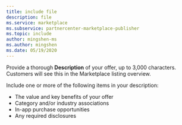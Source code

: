 ```yaml
---
title: include file
description: file
ms.service: marketplace 
ms.subservice: partnercenter-marketplace-publisher
ms.topic: include
author: mingshen-ms
ms.author: mingshen
ms.date: 05/19/2020
---
```


Provide a thorough **Description** of your offer, up to 3,000 characters. Customers will see this in the Marketplace listing overview.

Include one or more of the following items in your description:

- The value and key benefits of your offer
- Category and/or industry associations
- In-app purchase opportunities
- Any required disclosures
